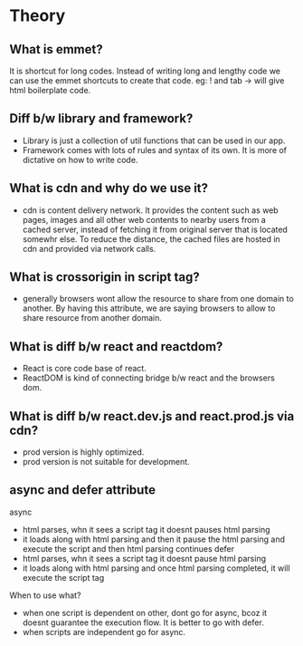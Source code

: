 # Theory

## What is emmet?

It is shortcut for long codes. Instead of writing long and lengthy code we can use the
emmet shortcuts to create that code. eg: ! and tab -> will give html boilerplate code.

## Diff b/w library and framework?

- Library is just a collection of util functions that can be used in our app.
- Framework comes with lots of rules and syntax of its own. It is more of dictative on how to write code.

## What is cdn and why do we use it?

- cdn is content delivery network. It provides the content such as web pages, images and all other
  web contents to nearby users from a cached server, instead of fetching it from original server that
  is located somewhr else. To reduce the distance, the cached files are hosted in cdn and provided
  via network calls.

## What is crossorigin in script tag?

- generally browsers wont allow the resource to share from one domain to another. By having this attribute,
  we are saying browsers to allow to share resource from another domain.

## What is diff b/w react and reactdom?

- React is core code base of react.
- ReactDOM is kind of connecting bridge b/w react and the browsers dom.

## What is diff b/w react.dev.js and react.prod.js via cdn?

- prod version is highly optimized.
- prod version is not suitable for development.

## async and defer attribute

async

- html parses, whn it sees a script tag it doesnt pauses html parsing
- it loads along with html parsing and then it pause the html parsing
  and execute the script and then html parsing continues
  defer
- html parses, whn it sees a script tag it doesnt pause html parsing
- it loads along with html parsing and once html parsing completed, it will
  execute the script tag

When to use what?

- when one script is dependent on other, dont go for async, bcoz it doesnt
  guarantee the execution flow. It is better to go with defer.
- when scripts are independent go for async.

